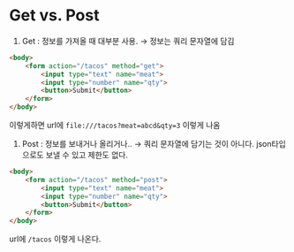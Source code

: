 # Get vs. Post
1. Get : 정보를 가져올 때 대부분 사용. &rarr; 정보는 쿼리 문자열에 담김
```html
<body>
    <form action="/tacos" method="get">
        <input type="text" name="meat">
        <input type="number" name="qty">
        <button>Submit</button>
    </form>
</body>
```
이렇게하면 url에 `file:///tacos?meat=abcd&qty=3` 이렇게 나옴


1. Post : 정보를 보내거나 올리거나.. &rarr; 쿼리 문자열에 담기는 것이 아니다. json타입으로도 보낼 수 있고 제한도 없다.
```html
<body>
    <form action="/tacos" method="post">
        <input type="text" name="meat">
        <input type="number" name="qty">
        <button>Submit</button>
    </form>
</body>
```
url에 `/tacos` 이렇게 나온다. 